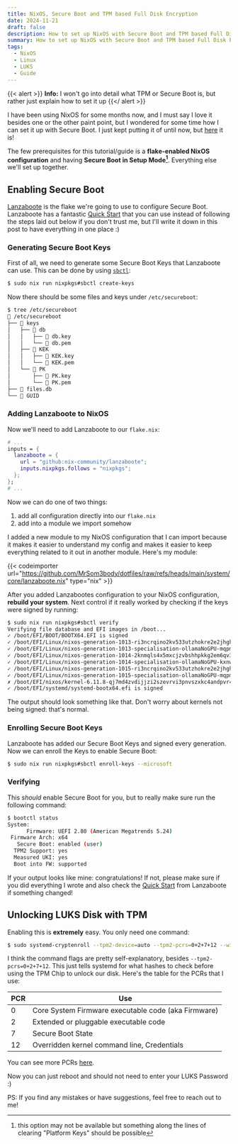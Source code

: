 ```yaml
---
title: NixOS, Secure Boot and TPM based Full Disk Encryption
date: 2024-11-21
draft: false
description: How to set up NixOS with Secure Boot and TPM based Full Disk Encryption (LUKS)
summary: How to set up NixOS with Secure Boot and TPM based Full Disk Encryption (LUKS)
tags:
  - NixOS
  - Linux
  - LUKS
  - Guide
---
```


{{< alert >}}
**Info:** I won't go into detail what TPM or Secure Boot is, but rather just explain how to set it up
{{</ alert >}}

I have been using NixOS for some months now, and I must say I love it besides one or the other paint point, but I wondered for some time how I can set it up with Secure Boot. I just kept putting it of until now, but [here](https://github.com/MrSom3body/dotfiles/commit/7f6555a518dde45201cc9a3811b8264b57e7e031) it is!

The few prerequisites for this tutorial/guide is a **flake-enabled NixOS configuration** and having **Secure Boot in Setup Mode[^1]**. Everything else we'll set up together.

[^1]: this option may not be available but something along the lines of clearing "Platform Keys" should be possible

## Enabling Secure Boot

[Lanzaboote](https://github.com/nix-community/lanzaboote) is the flake we're going to use to configure Secure Boot. Lanzaboote has a fantastic [Quick Start](https://github.com/nix-community/lanzaboote/blob/master/docs/QUICK_START.md) that you can use instead of following the steps laid out below if you don't trust me, but I'll write it down in this post to have everything in one place :)

### Generating Secure Boot Keys

First of all, we need to generate some Secure Boot Keys that Lanzaboote can use. This can be done by using [`sbctl`](https://search.nixos.org/packages?channel=unstable&show=sbctl&query=sbctl):

```sh
$ sudo nix run nixpkgs#sbctl create-keys
```

Now there should be some files and keys under `/etc/secureboot`:

```bash
$ tree /etc/secureboot
 /etc/secureboot
├──  keys
│   ├──  db
│   │   ├──  db.key
│   │   └──  db.pem
│   ├──  KEK
│   │   ├──  KEK.key
│   │   └──  KEK.pem
│   └──  PK
│       ├──  PK.key
│       └──  PK.pem
├──  files.db
└──  GUID
```

### Adding Lanzaboote to NixOS

Now we'll need to add Lanzaboote to our `flake.nix`:

```nix
# ...
inputs = {
  lanzaboote = {
    url = "github:nix-community/lanzaboote";
    inputs.nixpkgs.follows = "nixpkgs";
  };
};
# ...
```

Now we can do one of two things:

1. add all configuration directly into our `flake.nix`
2. add into a module we import somehow

I added a new module to my NixOS configuration that I can import because it makes it easier to understand my config and makes it easier to keep everything related to it out in another module. Here's my module:

{{< codeimporter url="https://github.com/MrSom3body/dotfiles/raw/refs/heads/main/system/core/lanzaboote.nix" type="nix" >}}

After you added Lanzabootes configuration to your NixOS configuration, **rebuild your system**. Next control if it really worked by checking if the keys were signed by running:

```sh
$ sudo nix run nixpkgs#sbctl verify
Verifying file database and EFI images in /boot...
✓ /boot/EFI/BOOT/BOOTX64.EFI is signed
✓ /boot/EFI/Linux/nixos-generation-1013-ri3ncrqino2kv533utzhokre2e2jhghprn2g7x5k23336vvgniwa.efi is signed
✓ /boot/EFI/Linux/nixos-generation-1013-specialisation-ollamaNoGPU-mqpm5ulo76adzgn4rlk57q2hmy5756zkjkqghuc33uum73jog25q.efi is signed
✓ /boot/EFI/Linux/nixos-generation-1014-2knmqls4x5mxcjzvbshhpkkg2em6qv3itnqdnvuspb6ipj2xhyaa.efi is signed
✓ /boot/EFI/Linux/nixos-generation-1014-specialisation-ollamaNoGPU-kxnw4ou7ewmh5ganp4crgxnbax7zljplvoe46ifkisrvcnt5qpmq.efi is signed
✓ /boot/EFI/Linux/nixos-generation-1015-ri3ncrqino2kv533utzhokre2e2jhghprn2g7x5k23336vvgniwa.efi is signed
✓ /boot/EFI/Linux/nixos-generation-1015-specialisation-ollamaNoGPU-mqpm5ulo76adzgn4rlk57q2hmy5756zkjkqghuc33uum73jog25q.efi is signed
✗ /boot/EFI/nixos/kernel-6.11.8-qj7md4zvdijjzi2szevrvi3pnvszxkc4andpvr4aqxzmdcebysoa.efi is not signed
✓ /boot/EFI/systemd/systemd-bootx64.efi is signed
```

The output should look something like that. Don't worry about kernels not being signed: that's normal.

### Enrolling Secure Boot Keys

Lanzaboote has added our Secure Boot Keys and signed every generation. Now we can enroll the Keys to enable Secure Boot:

```sh
$ sudo nix run nixpkgs#sbctl enroll-keys --microsoft
```

### Verifying

This _should_ enable Secure Boot for you, but to really make sure run the following command:

```sh
$ bootctl status
System:
      Firmware: UEFI 2.80 (American Megatrends 5.24)
 Firmware Arch: x64
   Secure Boot: enabled (user)
  TPM2 Support: yes
  Measured UKI: yes
  Boot into FW: supported
```

If your output looks like mine: congratulations! If not, please make sure if you did everything I wrote and also check the [Quick Start](https://github.com/nix-community/lanzaboote/blob/master/docs/QUICK_START.md) from Lanzaboote if something changed!

## Unlocking LUKS Disk with TPM

Enabling this is **extremely** easy. You only need one command:

```sh
$ sudo systemd-cryptenroll --tpm2-device=auto --tpm2-pcrs=0+2+7+12 --wipe-slot=tpm2 <disk>
```

I think the command flags are pretty self-explanatory, besides `--tpm2-pcrs=0+2+7+12`. This just tells systemd for what hashes to check before using the TPM Chip to unlock our disk. Here's the table for the PCRs that I use:

| PCR | Use                                                 |
| --- | --------------------------------------------------- |
| 0   | Core System Firmware executable code (aka Firmware) |
| 2   | Extended or pluggable executable code               |
| 7   | Secure Boot State                                   |
| 12  | Overridden kernel command line, Credentials         |

You can see more PCRs [here](https://wiki.archlinux.org/title/Trusted_Platform_Module#Accessing_PCR_registers).

Now you can just reboot and should not need to enter your LUKS Password :)

PS: If you find any mistakes or have suggestions, feel free to reach out to me!
